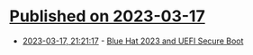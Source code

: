 # [Published on 2023-03-17](index.md)

* [2023-03-17, 21:21:17](https://lobste.rs/s/rp5i9o/blue_hat_2023_uefi_secure_boot) - [Blue Hat 2023 and UEFI Secure Boot](http://vzimmer.blogspot.com/2023/02/blue-hat-2023-and-uefi-secure-boot.html)
